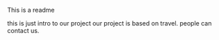 This is a readme


this is just intro  to our project
our project is based on  travel.
people can contact us.
